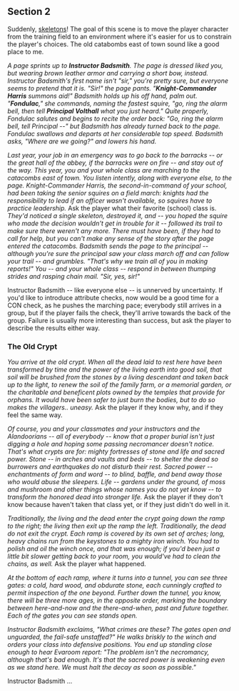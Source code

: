 ## Section 2

Suddenly, [skeletons](https://www.dndbeyond.com/monsters/17015-skeleton)!  The goal of this scene is to move the player character from the training field to an environment where it's easier for us to constrain the player's choices.  The old catabombs east of town sound like a good place to me.

_A page sprints up to **Instructor Badsmith**.  The page is dressed liked you, but wearing brown leather armor and carrying a short bow, instead.   Instructor Badsmith's first name isn't "sir," you're pretty sure, but everyone seems to pretend that it is.  "Sir!" the page pants.  "**Knight-Commander Harris** summons aid!"  Badsmith holds up his off hand, palm out.   "**Fondulac**," she commands, naming the fastest squire, "go, ring the alarm bell, then tell **Principal Volthall** what you just heard."  Quite properly, Fondulac salutes and begins to recite the order back: "Go, ring the alarm bell, tell Principal --" but Badsmith has already turned back to the page.  Fondulac swallows and departs at her considerable top speed.  Badsmith asks, "Where are we going?" and lowers his hand._

_Last year, your job in an emergency was to go back to the barracks -- or the great hall of the abbey, if the barracks were on fire -- and stay out of the way.  This year, you and your whole class are marching to the catacombs east of town.  You listen intently, along with everyone else, to the page.  Knight-Commander Harris, the second-in-command of your school, had been taking the senior squires on a field march: knights had the responsibility to lead if an officer wasn't available, so squires have to practice leadership._  Ask the player what their favorite (school) class is.  _They'd noticed a single skeleton, destroyed it, and -- you hoped the squire who made the decision wouldn't get in trouble for it -- followed its trail to make sure there weren't any more.  There must have been, if they had to call for help, but you can't make any sense of the story after the page entered the catacombs.  Badsmith sends the page to the principal -- although you're sure the principal saw your class march off and can follow your trail -- and grumbles.  "That's why we train all of you in making reports!"  You -- and your whole class -- respond in between thumping strides and rasping chain mail.  "Sir, yes, sir!"_

Instructor Badsmith -- like everyone else -- is unnerved by uncertainty.  If you'd like to introduce attribute checks, now would be a good time for a CON check, as he pushes the marching pace; everybody still arrives in a group, but if the player fails the check, they'll arrive towards the back of the group.  Failure is usually more interesting than success, but ask the player to describe the results either way.

### The Old Crypt

_You arrive at the old crypt.  When all the dead laid to rest here have been transformed by time and the power of the living earth into good soil, that soil will be brushed from the stones by a living descendant and taken back up to the light, to renew the soil of the family farm, or a memorial garden, or the charitable and beneficent plots owned by the temples that provide for orphans.  It would have been safer to just burn the bodies, but to do so makes the villagers.. uneasy._   Ask the player if they know why, and if they feel the same way.

_Of course, you and your classmates and your instructors and the Alandoorians -- all of everybody -- know that a proper burial isn't just digging a hole and hoping some passing necromancer doesn't notice.  That's what crypts are for: mighty fortresses of stone and life and sacred power.  Stone -- in arches and vaults and beds -- to shelter the dead so burrowers and earthquakes do not disturb their rest.  Sacred power -- enchantments of form and word -- to blind, baffle, and bend away those who would abuse the sleepers.  Life -- gardens under the ground, of moss and mushroom and other things whose names you do not yet know -- to transform the honored dead into stronger life._  Ask the player if they don't know because haven't taken that class yet, or if they just didn't do well in it.

_Traditionally, the living and the dead enter the crypt going down the ramp to the right; the living then exit up the ramp the left.  Traditionally, the dead do not exit the crypt.  Each ramp is covered by its own set of arches; long, heavy chains run from the keystones to a mighty iron winch.  You had to polish and oil the winch once, and that was enough; if you'd been just a little bit slower getting back to your room, you would've had to clean the chains, as well._  Ask the player what happened.

_At the bottom of each ramp, where it turns into a tunnel, you can see three gates: a cold, hard wood, and obdurate stone, each cunningly crafted to permit inspection of the one beyond.  Further down the tunnel, you know, there will be three more ages, in the opposite order, marking the boundary between here-and-now and the there-and-when, past and future together.  Each of the gates you can see stands open._

_Instructor Badsmith exclaims, "What crimes are these?  The gates open and unguarded, the fail-safe unstaffed?"  He walks briskly to the winch and orders your class into defensive positions.  You end up standing close enough to hear Evaroom report: "The problem isn't the necromancy, although that's bad enough.  It's that the sacred power is weakening even as we stand here.  We_ must _halt the decay as soon as possible."_ 

Instructor Badsmith ...
